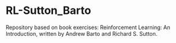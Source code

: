 # RL-Sutton_Barto
Repository based on book exercises: Reinforcement Learning: An Introduction, written by Andrew Barto and Richard S. Sutton.
